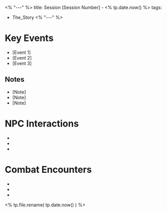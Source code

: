<% "---" %>
title: Session [Session Number] - <% tp.date.now() %>
tags:
- The_Story
<% "---" %>
# Key Events
- [Event 1]
- [Event 2]
- [Event 3]

## Notes
- [Note]
- [Note]
- [Note]

# NPC Interactions
- [NPC Name]: [Interaction/Outcome]
- [NPC Name]: [Interaction/Outcome]
- [NPC Name]: [Interaction/Outcome]

# Combat Encounters
- [Monster Name(s)]: [Outcome]
- [Monster Name(s)]: [Outcome]
- [Monster Name(s)]: [Outcome]

<% tp.file.rename( tp.date.now() ) %>
